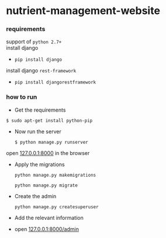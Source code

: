 # nutrient-management-website

### requirements
support of `python 2.7+` \
install django 
  - `pip install django` 

install django `rest-framework` 
  - `pip install djangorestframework`
  
### how to run
- Get the requirements

`$ sudo apt-get install python-pip`

- Now run the server 
 	
	`$ python manage.py runserver`

open [127.0.0.1:8000](127.0.0.1:8000) in the browser


- Apply the migrations

	`python manage.py makemigrations`

	`python manage.py migrate`

- Create the admin

	`python manage.py createsuperuser`

- Add the relevant information

- open [127.0.0.1:8000/admin](127.0.0.1:8000/admin)

 

